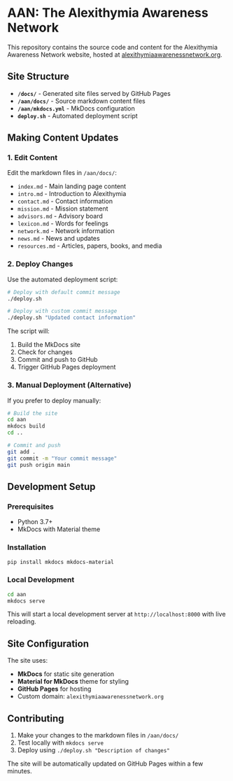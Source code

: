 # AAN: The Alexithymia Awareness Network

This repository contains the source code and content for the Alexithymia Awareness Network website, hosted at [alexithymiaawarenessnetwork.org](https://alexithymiaawarenessnetwork.org).

## Site Structure

- **`/docs/`** - Generated site files served by GitHub Pages
- **`/aan/docs/`** - Source markdown content files
- **`/aan/mkdocs.yml`** - MkDocs configuration
- **`deploy.sh`** - Automated deployment script

## Making Content Updates

### 1. Edit Content
Edit the markdown files in `/aan/docs/`:
- `index.md` - Main landing page content
- `intro.md` - Introduction to Alexithymia
- `contact.md` - Contact information
- `mission.md` - Mission statement
- `advisors.md` - Advisory board
- `lexicon.md` - Words for feelings
- `network.md` - Network information
- `news.md` - News and updates
- `resources.md` - Articles, papers, books, and media

### 2. Deploy Changes
Use the automated deployment script:

```bash
# Deploy with default commit message
./deploy.sh

# Deploy with custom commit message
./deploy.sh "Updated contact information"
```

The script will:
1. Build the MkDocs site
2. Check for changes
3. Commit and push to GitHub
4. Trigger GitHub Pages deployment

### 3. Manual Deployment (Alternative)
If you prefer to deploy manually:

```bash
# Build the site
cd aan
mkdocs build
cd ..

# Commit and push
git add .
git commit -m "Your commit message"
git push origin main
```

## Development Setup

### Prerequisites
- Python 3.7+
- MkDocs with Material theme

### Installation
```bash
pip install mkdocs mkdocs-material
```

### Local Development
```bash
cd aan
mkdocs serve
```

This will start a local development server at `http://localhost:8000` with live reloading.

## Site Configuration

The site uses:
- **MkDocs** for static site generation
- **Material for MkDocs** theme for styling
- **GitHub Pages** for hosting
- Custom domain: `alexithymiaawarenessnetwork.org`

## Contributing

1. Make your changes to the markdown files in `/aan/docs/`
2. Test locally with `mkdocs serve`
3. Deploy using `./deploy.sh "Description of changes"`

The site will be automatically updated on GitHub Pages within a few minutes.
